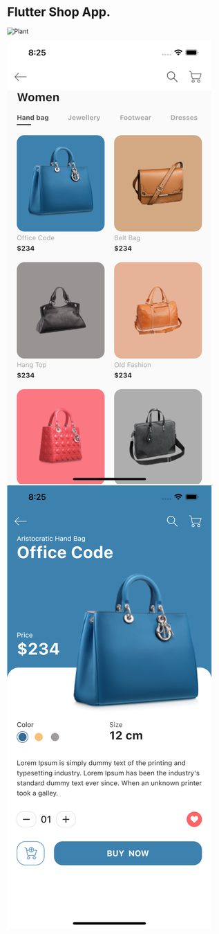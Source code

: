 # Flutter Shop App.



![Plant](https://github.com/Dineydm/shop_app/blob/main/shots/App.gif)

![Alt text](https://github.com/Dineydm/shop_app/blob/main/shots/Screen_Shop_1.png "Screen 1")
![Alt text](https://github.com/Dineydm/shop_app/blob/main/shots/Screen_Shop_2.png "Screen 2")
